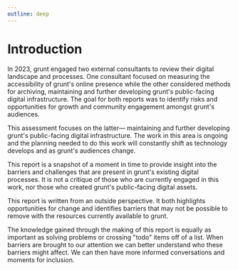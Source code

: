 ```yaml
---
outline: deep
---
```

# Introduction

In 2023, grunt engaged two external consultants to review their digital landscape and processes. One consultant focused on measuring the accessibility of grunt's online presence while the other considered methods for archiving, maintaining and further developing grunt's public-facing digital infrastructure. The goal for both reports was to identify risks and opportunities for growth and community engagement amongst grunt's audiences. 

This assessment focuses on the latter— maintaining and further developing grunt's public-facing digital infrastructure. The work in this area is ongoing and the planning needed to do this work will constantly shift as technology develops and as grunt's audiences change. 

This report is a snapshot of a moment in time to provide insight into the barriers and challenges that are present in grunt's existing digital processes. It is not a critique of those who are currently engaged in this work, nor those who created grunt's public-facing digital assets. 

This report is written from an outside perspective. It both highlights opportunities for change and identifies barriers that may not be possible to remove with the resources currently available to grunt. 

The knowledge gained through the making of this report is equally as important as solving problems or crossing "todo" items off of a list. When barriers are brought to our attention we can better understand who these barriers might affect. We can then have more informed conversations and moments for inclusion.
